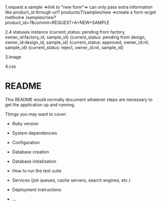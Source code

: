 1.request a sample
=>link to "new form"=> can only pass extra information like product_id through url? 
   products/7/samples/new
=>create a form w/get method=>
   /samples/new?product_id=7&commit=REQUEST+A+NEW+SAMPLE

2.4 statuses instance
{current_status: pending from factory, owner_id:factory_id, sample_id}
{current_status: pending from design, owner_id:design_id, sample_id}
{current_status: approved, owner_id:nil, sample_id}
{current_status: reject, owner_id:nil, sample_id}

3.image

4.css
# README

This README would normally document whatever steps are necessary to get the
application up and running.

Things you may want to cover:

* Ruby version

* System dependencies

* Configuration

* Database creation

* Database initialization

* How to run the test suite

* Services (job queues, cache servers, search engines, etc.)

* Deployment instructions

* ...
